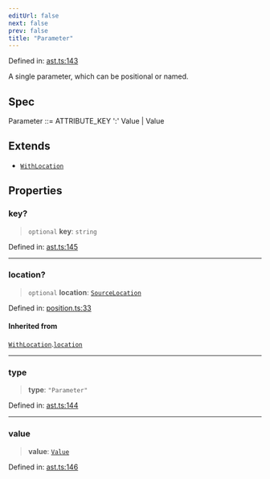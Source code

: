 ```yaml
---
editUrl: false
next: false
prev: false
title: "Parameter"
---
```


Defined in: [ast.ts:143](https://github.com/rcs-agents/rcs-lang/blob/68cb652ba691370490e2f22c44219c82067584e3/packages/ast/src/ast.ts#L143)

A single parameter, which can be positional or named.

## Spec

Parameter ::= ATTRIBUTE_KEY ':' Value | Value

## Extends

- [`WithLocation`](/api/ast/interfaces/withlocation/)

## Properties

### key?

> `optional` **key**: `string`

Defined in: [ast.ts:145](https://github.com/rcs-agents/rcs-lang/blob/68cb652ba691370490e2f22c44219c82067584e3/packages/ast/src/ast.ts#L145)

***

### location?

> `optional` **location**: [`SourceLocation`](/api/ast/interfaces/sourcelocation/)

Defined in: [position.ts:33](https://github.com/rcs-agents/rcs-lang/blob/68cb652ba691370490e2f22c44219c82067584e3/packages/ast/src/position.ts#L33)

#### Inherited from

[`WithLocation`](/api/ast/interfaces/withlocation/).[`location`](/api/ast/interfaces/withlocation/#location)

***

### type

> **type**: `"Parameter"`

Defined in: [ast.ts:144](https://github.com/rcs-agents/rcs-lang/blob/68cb652ba691370490e2f22c44219c82067584e3/packages/ast/src/ast.ts#L144)

***

### value

> **value**: [`Value`](/api/ast/type-aliases/value/)

Defined in: [ast.ts:146](https://github.com/rcs-agents/rcs-lang/blob/68cb652ba691370490e2f22c44219c82067584e3/packages/ast/src/ast.ts#L146)
